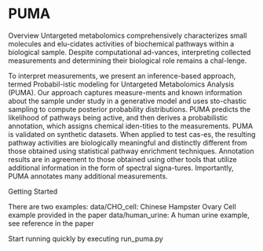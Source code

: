 # PUMA

Overview
Untargeted metabolomics comprehensively characterizes small molecules and elu-cidates activities of biochemical pathways within a biological sample. Despite computational ad-vances, interpreting collected measurements and determining their biological role remains a chal-lenge.

To interpret measurements, we present an inference-based approach, termed Probabil-istic modeling for Untargeted Metabolomics Analysis (PUMA). Our approach captures measure-ments and known information about the sample under study in a generative model and uses sto-chastic sampling to compute posterior probability distributions. PUMA predicts the likelihood of pathways being active, and then derives a probabilistic annotation, which assigns chemical iden-tities to the measurements. PUMA is validated on synthetic datasets. When applied to test cas-es, the resulting pathway activities are biologically meaningful and distinctly different from those obtained using statistical pathway enrichment techniques. Annotation results are in agreement to those obtained using other tools that utilize additional information in the form of spectral signa-tures. Importantly, PUMA annotates many additional measurements. 

Getting Started

There are two examples: 
data/CHO_cell: Chinese Hampster Ovary Cell example provided in the paper
data/human_urine: A human urine example, see reference in the paper

Start running quickly by executing run_puma.py

